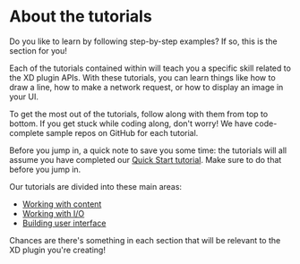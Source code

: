 # About the tutorials

Do you like to learn by following step-by-step examples? If so, this is the section for you!

Each of the tutorials contained within will teach you a specific skill related to the XD plugin APIs. With these tutorials, you can learn things like how to draw a line, how to make a network request, or how to display an image in your UI.

To get the most out of the tutorials, follow along with them from top to bottom. If you get stuck while coding along, don't worry! We have code-complete sample repos on GitHub for each tutorial.

Before you jump in, a quick note to save you some time: the tutorials will all assume you have completed our [Quick Start tutorial](/tutorials/quick-start/index.md). Make sure to do that before you jump in.

Our tutorials are divided into these main areas:

- [Working with content](/tutorials/content-index.md)
- [Working with I/O](/tutorials/io-index.md)
- [Building user interface](/tutorials/ui-index.md)

Chances are there's something in each section that will be relevant to the XD plugin you're creating!